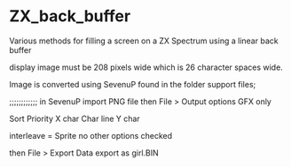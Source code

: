 # ZX_back_buffer
Various methods for filling a screen on a ZX Spectrum using a linear back buffer


display image must be 208 pixels wide
which is 26 character spaces wide.

Image is converted using SevenuP found in the folder support files;

;;;;;;;;;;;;
in SevenuP
import PNG file
then
File > Output options
GFX only

Sort Priority
X char
Char line
Y char

interleave = Sprite
no other options checked

then
File > Export Data
export as girl.BIN

